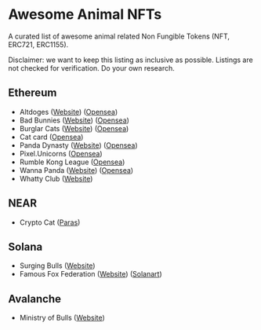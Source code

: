 # Awesome Animal NFTs

A curated list of awesome animal related Non Fungible Tokens (NFT, ERC721, ERC1155).

Disclaimer: we want to keep this listing as inclusive as possible. Listings are not checked for verification. Do your own research.

## Ethereum

* Altdoges ([Website](https://www.altdoges.com/)) ([Opensea](https://opensea.io/collection/altdoges))
* Bad Bunnies ([Website](https://badbunniesnft.com/)) ([Opensea](https://opensea.io/collection/bad-bunnies-nft))
* Burglar Cats ([Website](https://burglarcats.com/)) ([Opensea](https://opensea.io/collection/burglarcatsnft))
* Cat card ([Opensea](https://opensea.io/collection/cat-card))
* Panda Dynasty ([Website](https://pandadynasty.io/)) ([Opensea](https://opensea.io/collection/pandadynasty))
* Pixel.Unicorns ([Opensea](https://opensea.io/collection/pixel-unicorns-))
* Rumble Kong League ([Opensea](https://opensea.io/collection/rumble-kong-league))
* Wanna Panda ([Website](https://wannapanda.com/)) ([Opensea](https://opensea.io/collection/wannapandaofficial))
* Whatty Club ([Website](https://whatty.club/))

## NEAR

* Crypto Cat ([Paras](https://paras.id/collection/crypto-cat-by-diaxnear))

## Solana

* Surging Bulls ([Website](https://www.surgingbulls.com/))
* Famous Fox Federation ([Website](https://famousfoxes.com/)) ([Solanart](https://solanart.io/collections/famousfoxfederation))

## Avalanche

* Ministry of Bulls ([Website](https://ministryofbulls.io/))

